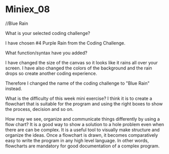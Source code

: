 # Miniex_08

//Blue Rain 



What is your selected coding challenge?

I have chosen #4 Purple Rain from the Coding Challenge. 


What function/syntax have you added?

I have changed the size of the canvas so it looks like it rains all over your screen. 
I have also changed the colors of the background and the rain drops so create another coding experience. 

Therefore I changed the name of the coding challenge to "Blue Rain" instead.


What is the difficulty of this week mini exercise?
I think it is to create a flowchart that is suitable for the program and using the right boxes to show the process, decision and so on. 


How may we see, organize and communicate things differently by using a flow chart?
It is a good way to show a solution to a hole problem even when there are can be complex. 
It is a useful tool to visually make structure and organize the ideas. Once a flowchart is drawn, it becomes comparatively easy to write the program in any high level language. In other words, flowcharts are mandatory for good documentation of a complex program.

